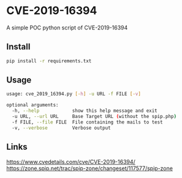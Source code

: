 # CVE-2019-16394

A simple POC python script of CVE-2019-16394

## Install

```bash
pip install -r requirements.txt
```

## Usage

```bash
usage: cve_2019_16394.py [-h] -u URL -f FILE [-v]

optional arguments:
  -h, --help            show this help message and exit
  -u URL, --url URL     Base Target URL (without the spip.php)
  -f FILE, --file FILE  File containing the mails to test
  -v, --verbose         Verbose output
```

## Links

https://www.cvedetails.com/cve/CVE-2019-16394/
https://zone.spip.net/trac/spip-zone/changeset/117577/spip-zone
